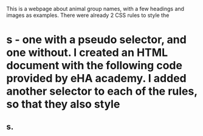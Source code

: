 This is a webpage about animal group names, with a few headings and images as examples. There were already 2 CSS rules to style the <h1>s - one with a pseudo selector, and one without. I created an HTML document with the following code provided by eHA academy. I added another selector to each of the rules, so that they also style <h2>s.

